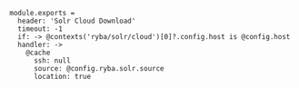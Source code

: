   
    module.exports = 
      header: 'Solr Cloud Download'
      timeout: -1
      if: -> @contexts('ryba/solr/cloud')[0]?.config.host is @config.host
      handler: ->
        @cache
          ssh: null
          source: @config.ryba.solr.source
          location: true
